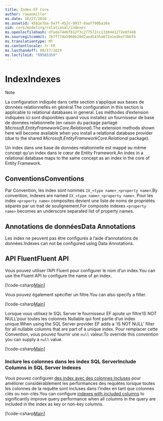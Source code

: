 ```yaml
---
title: Index-EF Core
author: rowanmiller
ms.date: 10/27/2016
ms.assetid: 4581e7ba-5e7f-452c-9937-0aaf790ba10a
uid: core/modeling/relational/indexes
ms.openlocfilehash: dfada7446f812f3c277572cc1338441272e8f448
ms.sourcegitcommit: 7b7f774a5966b20d2aed5435a672a1edbe73b6fb
ms.translationtype: MT
ms.contentlocale: fr-FR
ms.lasthandoff: 08/17/2019
ms.locfileid: "69565359"
---
```

# <a name="indexes"></a><span data-ttu-id="bf4ae-102">Index</span><span class="sxs-lookup"><span data-stu-id="bf4ae-102">Indexes</span></span>

> [!NOTE]  
> <span data-ttu-id="bf4ae-103">La configuration indiquée dans cette section s’applique aux bases de données relationnelles en général.</span><span class="sxs-lookup"><span data-stu-id="bf4ae-103">The configuration in this section is applicable to relational databases in general.</span></span> <span data-ttu-id="bf4ae-104">Les méthodes d’extension indiquées ici sont disponibles quand vous installez un fournisseur de base de données relationnelle (en raison du package partagé *Microsoft.EntityFrameworkCore.Relational*).</span><span class="sxs-lookup"><span data-stu-id="bf4ae-104">The extension methods shown here will become available when you install a relational database provider (due to the shared *Microsoft.EntityFrameworkCore.Relational* package).</span></span>

<span data-ttu-id="bf4ae-105">Un index dans une base de données relationnelle est mappé au même concept qu’un index dans le cœur de Entity Framework.</span><span class="sxs-lookup"><span data-stu-id="bf4ae-105">An index in a relational database maps to the same concept as an index in the core of Entity Framework.</span></span>

## <a name="conventions"></a><span data-ttu-id="bf4ae-106">Conventions</span><span class="sxs-lookup"><span data-stu-id="bf4ae-106">Conventions</span></span>

<span data-ttu-id="bf4ae-107">Par Convention, les index sont nommés `IX_<type name>_<property name>`.</span><span class="sxs-lookup"><span data-stu-id="bf4ae-107">By convention, indexes are named `IX_<type name>_<property name>`.</span></span> <span data-ttu-id="bf4ae-108">Pour les index `<property name>` composites devient une liste de noms de propriétés séparés par un trait de soulignement.</span><span class="sxs-lookup"><span data-stu-id="bf4ae-108">For composite indexes `<property name>` becomes an underscore separated list of property names.</span></span>

## <a name="data-annotations"></a><span data-ttu-id="bf4ae-109">Annotations de données</span><span class="sxs-lookup"><span data-stu-id="bf4ae-109">Data Annotations</span></span>

<span data-ttu-id="bf4ae-110">Les index ne peuvent pas être configurés à l’aide d’annotations de données.</span><span class="sxs-lookup"><span data-stu-id="bf4ae-110">Indexes can not be configured using Data Annotations.</span></span>

## <a name="fluent-api"></a><span data-ttu-id="bf4ae-111">API Fluent</span><span class="sxs-lookup"><span data-stu-id="bf4ae-111">Fluent API</span></span>

<span data-ttu-id="bf4ae-112">Vous pouvez utiliser l’API Fluent pour configurer le nom d’un index.</span><span class="sxs-lookup"><span data-stu-id="bf4ae-112">You can use the Fluent API to configure the name of an index.</span></span>

[!code-csharp[Main](../../../../samples/core/Modeling/FluentAPI/Samples/Relational/IndexName.cs?name=Model&highlight=9)]

<span data-ttu-id="bf4ae-113">Vous pouvez également spécifier un filtre.</span><span class="sxs-lookup"><span data-stu-id="bf4ae-113">You can also specify a filter.</span></span>

[!code-csharp[Main](../../../../samples/core/Modeling/FluentAPI/Samples/Relational/IndexFilter.cs?name=Model&highlight=9)]

<span data-ttu-id="bf4ae-114">Lorsque vous utilisez le SQL Server le fournisseur EF ajoute un filtre’IS NOT NULL’pour toutes les colonnes Nullable qui font partie d’un index unique.</span><span class="sxs-lookup"><span data-stu-id="bf4ae-114">When using the SQL Server provider EF adds a 'IS NOT NULL' filter for all nullable columns that are part of a unique index.</span></span> <span data-ttu-id="bf4ae-115">Pour remplacer cette Convention, vous pouvez fournir une `null` valeur.</span><span class="sxs-lookup"><span data-stu-id="bf4ae-115">To override this convention you can supply a `null` value.</span></span>

[!code-csharp[Main](../../../../samples/core/Modeling/FluentAPI/Samples/Relational/IndexNoFilter.cs?name=Model&highlight=10)]

### <a name="include-columns-in-sql-server-indexes"></a><span data-ttu-id="bf4ae-116">Inclure les colonnes dans les index SQL Server</span><span class="sxs-lookup"><span data-stu-id="bf4ae-116">Include Columns in SQL Server Indexes</span></span>

<span data-ttu-id="bf4ae-117">Vous pouvez configurer [des index avec des colonnes incluses](https://docs.microsoft.com/sql/relational-databases/indexes/create-indexes-with-included-columns) pour améliorer considérablement les performances des requêtes lorsque toutes les colonnes de la requête sont incluses dans l’index en tant que colonnes clés ou non-clés.</span><span class="sxs-lookup"><span data-stu-id="bf4ae-117">You can configure [indexes with included columns](https://docs.microsoft.com/sql/relational-databases/indexes/create-indexes-with-included-columns) to significantly improve query performance when all columns in the query are included in the index as key or non-key columns.</span></span>

[!code-csharp[Main](../../../../samples/core/Modeling/FluentAPI/Samples/Relational/ForSqlServerHasIndex.cs?name=Model)]
